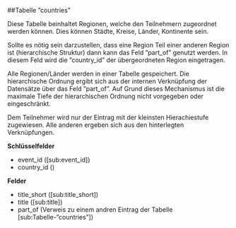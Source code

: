 ##Tabelle ”countries”

Diese Tabelle beinhaltet Regionen, welche den Teilnehmern zugeordnet werden können. Dies können Städte, Kreise, Länder, Kontinente sein.

Sollte es nötig sein darzustellen, dass eine Region Teil einer anderen Region ist (hierarchische Struktur) dann kann das Feld ”part_of” genutzt werden. In diesem Feld wird die ”country_id” der übergeordneten Region eingetragen. 

Alle Regionen/Länder werden in einer Tabelle gespeichert. Die hierarchische Ordnung ergibt sich aus der internen Verknüpfung der Datensätze über das Feld ”part_of”. Auf Grund dieses Mechanismus ist die maximale Tiefe der hierarchischen Ordnung nicht vorgegeben oder eingeschränkt.

Dem Teilnehmer wird nur der Eintrag mit der kleinsten Hierachiestufe zugewiesen. Alle anderen ergeben sich aus den hinterlegten Verknüpfungen.

**Schlüsselfelder**

* event_id ([sub:event_id])
* country_id ()

**Felder**

* title_short ([sub:title_short])
* title ([sub:title])
* part_of (Verweis zu einem andren Eintrag der Tabelle [sub:Tabelle-”countries”])
